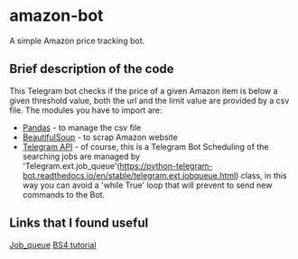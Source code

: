 # amazon-bot
A simple Amazon price tracking bot.

## Brief description of the code
This Telegram bot checks if the price of a given Amazon item is below a given threshold value, both the url and the limit value are provided by a csv file.
The modules you have to import are:
* [Pandas](https://pandas.pydata.org/) - to manage the csv file
* [BeautifulSoup](https://www.crummy.com/software/BeautifulSoup/bs4/doc/) - to scrap Amazon website
* [Telegram API](https://python-telegram-bot.readthedocs.io/en/stable/index.html) - of course, this is a Telegram Bot
Scheduling of the searching jobs are managed by 'Telegram.ext.job_queue'(https://python-telegram-bot.readthedocs.io/en/stable/telegram.ext.jobqueue.html) class, in this way you can avoid a 'while True' loop that will prevent to send new commands to the Bot.

## Links that I found useful
[Job_queue](https://stackoverflow.com/questions/52556939/how-to-use-jobqueue-in-python-telegram-bot)
[BS4 tutorial](https://www.youtube.com/watch?v=dQw4w9WgXcQ)
